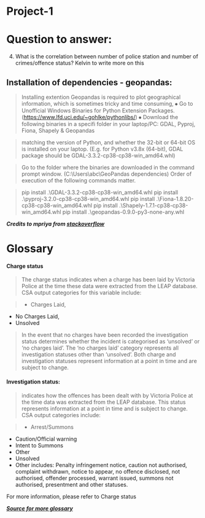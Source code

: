 # Project-1


# Question to answer:


4. What is the correlation between number of police station and number of crimes/offence status?
    Kelvin to write more on this


## Installation of dependencies - geopandas:

>Installing extention Geopandas is required to plot geographical information, which is sometimes tricky and time consuming, 
⦁ Go to Unofficial Windows Binaries for Python Extension Packages. (https://www.lfd.uci.edu/~gohlke/pythonlibs/)
⦁ Download the following binaries in a specifi folder in your laptop/PC: GDAL, Pyproj, Fiona, Shapely & Geopandas

>matching the version of Python, and whether the 32-bit or 64-bit OS is installed on your laptop. (E.g. for Python v3.8x (64-bit), GDAL package should be GDAL-3.3.2-cp38-cp38-win_amd64.whl)

>Go to the folder where the binaries are downloaded in the command prompt window. (C:\Users\abc\GeoPandas dependencies) Order of execution of the following commands matter.

>pip install .\GDAL-3.3.2-cp38-cp38-win_amd64.whl
pip install .\pyproj-3.2.0-cp38-cp38-win_amd64.whl
pip install .\Fiona-1.8.20-cp38-cp38-win_amd64.whl
pip install .\Shapely-1.7.1-cp38-cp38-win_amd64.whl
pip install .\geopandas-0.9.0-py3-none-any.whl

***Credits to mpriya from [stackoverflow](https://stackoverflow.com/questions/41009215/importerror-no-module-named-geopandas)***

# Glossary
#### Charge status ####
>The charge status indicates when a charge has been laid by Victoria Police at the time these data were extracted from the LEAP database. CSA output categories for this variable include:

>- Charges Laid,
- No Charges Laid,
- Unsolved

>In the event that no charges have been recorded the investigation status determines whether the incident is categorised as ‘unsolved’ or ‘no charges laid’. The ‘no charges laid’ category represents all investigation statuses other than ‘unsolved’. Both charge and investigation statuses represent information at a point in time and are subject to change.

#### Investigation status:
>indicates how the offences has been dealt with by Victoria Police at the time data was extracted from the LEAP database. This status represents information at a point in time and is subject to change.
CSA output categories include:

>- Arrest/Summons
- Caution/Official warning
- Intent to Summons
- Other
- Unsolved
- Other includes: Penalty infringement notice, caution not authorised, complaint withdrawn, notice to appear, no offence disclosed, not authorised, offender processed, warrant issued, summons not authorised, presentment and other statuses.

For more information, please refer to Charge status

***[Source for more glossary](https://www.crimestatistics.vic.gov.au/about-the-data/glossary-and-data-dictionary)***
